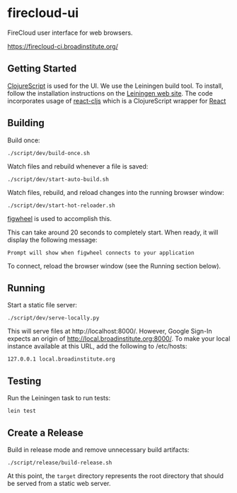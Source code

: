 # firecloud-ui

FireCloud user interface for web browsers.

https://firecloud-ci.broadinstitute.org/

## Getting Started

[ClojureScript](https://github.com/clojure/clojurescript) is used for the UI.
We use the Leiningen build tool. To install, follow the installation instructions on the [Leiningen web site](http://leiningen.org/).
The code incorporates usage of [react-cljs](https://github.com/dmohs/react-cljs) which is 
a ClojureScript wrapper for [React](https://facebook.github.io/react/docs/top-level-api.html)

## Building

Build once:
```
./script/dev/build-once.sh
```

Watch files and rebuild whenever a file is saved:
```
./script/dev/start-auto-build.sh
```

Watch files, rebuild, and reload changes into the running browser window:
```
./script/dev/start-hot-reloader.sh
```

[figwheel](https://github.com/bhauman/lein-figwheel) is used to accomplish this.

This can take around 20 seconds to completely start. When ready, it will display the following message:
```
Prompt will show when figwheel connects to your application
```

To connect, reload the browser window (see the Running section below).

## Running

Start a static file server:
```
./script/dev/serve-locally.py
```

This will serve files at http://localhost:8000/. However, Google Sign-In expects an origin of
http://local.broadinstitute.org:8000/. To make your local instance available at this URL, add the following to
/etc/hosts:
```
127.0.0.1 local.broadinstitute.org
```

## Testing

Run the Leiningen task to run tests:
```
lein test
```

## Create a Release

Build in release mode and remove unnecessary build artifacts:
```
./script/release/build-release.sh
```

At this point, the `target` directory represents the root directory that should be served from a static web server.
